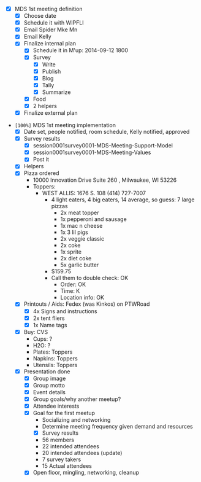 -   [X] MDS 1st meeting definition
    -   [X] Choose date
    -   [X] Schedule it with WIPFLI
    -   [X] Email Spider Mke Mn
    -   [X] Email Kelly
    -   [X] Finalize internal plan
        -   [X] Schedule it in M'up: 2014-09-12 1800
        -   [X] Survey
            -   [X] Write
            -   [X] Publish
            -   [X] Blog
            -   [X] Tally
            -   [X] Summarize
        -   [X] Food
        -   [X] 2 helpers
    -   [X] Finalize external plan

-   <code>[100%]</code> MDS 1st meeting implementation
    -   [X] Date set, people notified, room schedule, Kelly notified, approved
    -   [X] Survey results
        -   [X] session0001survey0001-MDS-Meeting-Support-Model
        -   [X] session0001survey0001-MDS-Meeting-Values
        -   [X] Post it
    -   [X] Helpers
    -   [X] Pizza ordered
        -   10000 Innovation Drive Suite 260 , Milwaukee, WI 53226
        -   Toppers:
            -   WEST ALLIS: 1676 S. 108 (414) 727-7007
                -   4 light eaters, 4 big eaters, 14 average, so guess: 7 large pizzas
                    -   2x meat topper
                    -   1x pepperoni and sausage
                    -   1x mac n cheese
                    -   1x 3 lil pigs
                    -   2x veggie classic
                    -   2x coke
                    -   1x sprite
                    -   2x diet coke
                    -   5x garlic butter
                -   $159.75
                -   Call them to double check: OK
                    -   Order: OK
                    -   Time: K
                    -   Location info: OK
    -   [X] Printouts / Aids: Fedex (was Kinkos) on PTWRoad
        -   [X] 4x Signs and instructions
        -   [X] 2x tent fliers
        -   [X] 1x Name tags
    -   [X] Buy: CVS
        -   Cups: ?
        -   H2O: ?
        -   Plates: Toppers
        -   Napkins: Toppers
        -   Utensils: Toppers
    -   [X] Presentation done
        -   [X] Group image
        -   [X] Group motto
        -   [X] Event details
        -   [X] Group goals/why another meetup?
        -   [X] Attendee interests
        -   [X] Goal for the first meetup
            -   Socializing and networking
            -   Determine meeting frequency given demand and resources
            -   [X] Survey results
            -   56 members
            -   22 intended attendees
            -   20 intended attendees (update)
            -   7 survey takers
            -   15 Actual attendees
        -   [X] Open floor, mingling, networking, cleanup
